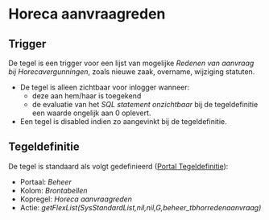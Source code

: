 # Horeca aanvraagreden

## Trigger

De tegel is een trigger voor een lijst van mogelijke *Redenen van aanvraag bij Horecavergunningen*, zoals nieuwe zaak, overname, wijziging statuten.

* De tegel is alleen zichtbaar voor inlogger wanneer:
  * deze aan hem/haar is toegekend
  * de evaluatie van het *SQL statement onzichtbaar* bij de tegeldefinitie een waarde ongelijk aan 0 oplevert.
* Een tegel is disabled indien zo aangevinkt bij de tegeldefinitie.

## Tegeldefinitie

De tegel is standaard als volgt gedefinieerd ([Portal Tegeldefinitie](/docs/instellen_inrichten/portaldefinitie/portal_tegel.md)):

* Portaal: *Beheer*
* Kolom: *Brontabellen*
* Kopregel: *Horeca aanvraagreden*
* Actie: *getFlexList(SysStandardList,nil,nil,G,beheer_tbhorredenaanvraag)*

